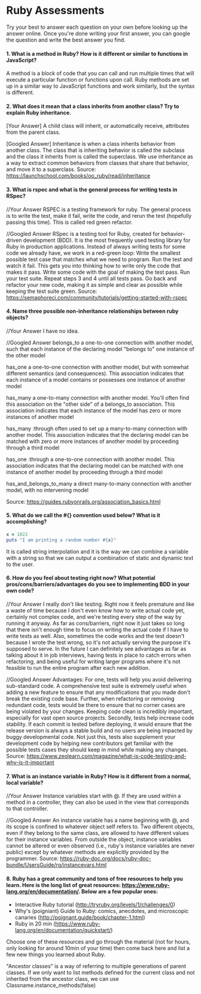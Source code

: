# Ruby Assessments

Try your best to answer each question on your own before looking up the answer online. Once you're done writing your first answer, you can google the question and write the best answer you find.


#### 1. What is a method in Ruby? How is it different or similar to functions in JavaScript?
A method is a block of code that you can call and run multiple times that will execute a particular function or functions upon call. Ruby methods are set up in a similar way to JavaScript functions and work similarly, but the syntax is different.

#### 2. What does it mean that a class inherits from another class? Try to explain Ruby inheritance.

[Your Answer]
A child class will inherit, or automatically receive, attributes from the parent class.

[Googled Answer]
Inheritance is when a class inherits behavior from another class. The class that is inheriting behavior is called the subclass and the class it inherits from is called the superclass. We use inheritance as a way to extract common behaviors from classes that share that behavior, and move it to a superclass.
Source: https://launchschool.com/books/oo_ruby/read/inheritance

#### 3. What is rspec and what is the general process for writing tests in RSpec?

//Your Answer
RSPEC is a testing framework for ruby. The general process is to write the test, make it fail, write the code, and rerun the test (hopefully passing this time). This is called red green refactor.

//Googled Answer
RSpec is a testing tool for Ruby, created for behavior-driven development (BDD). It is the most frequently used testing library for Ruby in production applications.
Instead of always writing tests for some code we already have, we work in a red-green loop:
Write the smallest possible test case that matches what we need to program.
Run the test and watch it fail. This gets you into thinking how to write only the code that makes it pass.
Write some code with the goal of making the test pass.
Run your test suite. Repeat steps 3 and 4 until all tests pass.
Go back and refactor your new code, making it as simple and clear as possible while keeping the test suite green.
Source: https://semaphoreci.com/community/tutorials/getting-started-with-rspec

#### 4. Name three possible non-inheritance relationships between ruby objects?

//Your Answer
I have no idea.

//Googled Answer
belongs_to
a one-to-one connection with another model, such that each instance of the declaring model "belongs to" one instance of the other model

has_one
a one-to-one connection with another model, but with somewhat different semantics (and consequences). This association indicates that each instance of a model contains or possesses one instance of another model

has_many
a one-to-many connection with another model. You'll often find this association on the "other side" of a belongs_to association. This association indicates that each instance of the model has zero or more instances of another model

has_many :through
often used to set up a many-to-many connection with another model. This association indicates that the declaring model can be matched with zero or more instances of another model by proceeding through a third model

has_one :through
a one-to-one connection with another model. This association indicates that the declaring model can be matched with one instance of another model by proceeding through a third model

has_and_belongs_to_many
a direct many-to-many connection with another model, with no intervening model

Source: https://guides.rubyonrails.org/association_basics.html

#### 5. What do we call the #{} convention used below? What is it accomplishing?

```ruby
x = 1022
puts "I am printing a random number #{x}"
```

It is called string interpolation and it is the way we can combine a variable with a string so that we can output a combination of static and dynamic text to the user.

#### 6. How do you feel about testing right now? What potential pros/cons/barriers/advantages do you see to implementing BDD in your own code?

//Your Answer
I really don't like testing. Right now it feels premature and like a waste of time because I don't even know how to write actual code yet, certainly not complex code, and we're testing every step of the way by running it anyway. As far as cons/barriers, right now it just takes so long that there isn't enough time to focus on writing the actual code if I have to write tests as well. Also, sometimes the code works and the test doesn't because I wrote the test wrong, so it's not actually serving the purpose it's supposed to serve. In the future I can definitely see advantages as far as talking about it in job interviews, having tests in place to catch errors when refactoring, and being useful for writing larger programs where it's not feasible to run the entire program after each new addition.

//Googled Answer
Advantages:
For one, tests will help you avoid delivering sub-standard code. A comprehensive test suite is extremely useful when adding a new feature to ensure that any modifications that you made don't break the existing code base. Further, when refactoring or removing redundant code, tests would be there to ensure that no corner cases are being violated by your changes. Keeping code clean is incredibly important, especially for vast open source projects.
Secondly, tests help increase code stability. If each commit is tested before deploying, it would ensure that the release version is always a stable build and no users are being impacted by buggy developmental code.
Not just this, tests also supplement your development code by helping new contributors get familiar with the possible tests cases they should keep in mind while making any changes.
Source: https://www.zeolearn.com/magazine/what-is-code-testing-and-why-is-it-important

#### 7. What is an instance variable in Ruby? How is it different from a normal, local variable?

//Your Answer
Instance variables start with @. If they are used within a method in a controller, they can also be used in the view that corresponds to that controller.

//Googled Answer
An instance variable has a name beginning with @, and its scope is confined to whatever object self refers to. Two different objects, even if they belong to the same class, are allowed to have different values for their instance variables. From outside the object, instance variables cannot be altered or even observed (i.e., ruby's instance variables are never public) except by whatever methods are explicitly provided by the programmer.
Source: https://ruby-doc.org/docs/ruby-doc-bundle/UsersGuide/rg/instancevars.html

#### 8. Ruby has a great community and tons of free resources to help you learn. Here is the long list of great resources: https://www.ruby-lang.org/en/documentation/. Below are a few popular ones:
- Interactive Ruby tutorial (http://tryruby.org/levels/1/challenges/0)
- Why's (poigniant) Guide to Ruby: comics, anecdotes, and microscopic canaries (http://poignant.guide/book/chapter-1.html)
- Ruby in 20 min (https://www.ruby-lang.org/en/documentation/quickstart/)


Choose one of these resources and go through the material (not for hours, only looking for around 10min of your time) then come back here and list a few new things you learned about Ruby.

"Ancestor classes" is a way of referring to multiple generations of parent classes. If we only want to list methods defined for the current class and not inherited from the ancestor class, we can use Classname.instance_methods(false)
